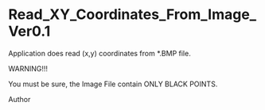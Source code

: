# Read_XY_Coordinates_From_Image_Ver0.1

Application does read (x,y) coordinates from *.BMP file.

WARNING!!!

You must be sure, the Image File contain ONLY BLACK POINTS.

Author
